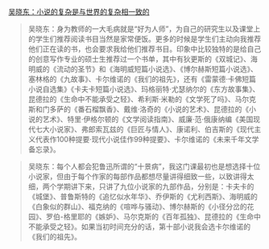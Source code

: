 [吴晓东：小说的复杂是与世界的复杂相一致的](https://mp.weixin.qq.com/s/pTQIVE9Yf5_r_73d7L7XRA)

> 吴晓东：身为教师的一大毛病就是“好为人师”，为自己的研究生以及课堂上的学生们推荐阅读书目当然是家常便饭。更多的时候是学生们主动向我推荐他们正在读的书，也会要求我给他们推荐书目。印象中比较独特的是给自己的创意写作专业的硕士生推荐过一个书单，其中有狄更斯的《双城记》、海明威的《流动的圣节》和《海明威短篇小说选》、《博尔赫斯短篇小说选》、塞林格的《九故事》、卡尔维诺的《我们的祖先》，还有《雷蒙德·卡佛短篇小说自选集》《卡夫卡短篇小说选》、玛格丽特·尤瑟纳尔的《东方故事集》、昆德拉的《生命中不能承受之轻》、希利斯·米勒的《文学死了吗》、马尔克斯和门多萨的《番石榴飘香》、戴维·洛奇的《小说的艺术》、昆德拉的《小说的艺术》、特里·伊格尔顿的《文学阅读指南》、威廉·范·俄康纳编《美国现代七大小说家》、弗郎索瓦兹的《巨匠与情人》、康诺利、伯吉斯的《现代主义代表作100种提要·现代小说佳作99种提要》、卡尔维诺的《未来千年文学备忘录》。

> 吴晓东：每个人都会犯鲁迅所谓的“十景病”，我这门课最初也是想选择十位小说家，但由于每个作家的每部作品都想尽量讲得细致一些，以致讲得太细，两个学期讲下来，只讲了九位小说家的九部作品，分别是：卡夫卡的《城堡》、普鲁斯特的《追忆似水年华》、乔伊斯的《尤利西斯》、海明威的《白象似的群山》、福克纳的《喧哗与骚动》、博尔赫斯的《小径分岔的花园》、罗伯-格里耶的《嫉妒》、马尔克斯的《百年孤独》、昆德拉的《生命中不能承受之轻》。如果当初时间充分的话，第十部小说我会选卡尔维诺的《我们的祖先》。

